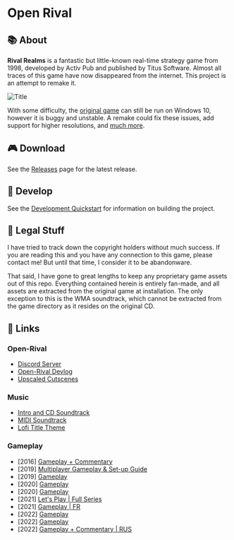 # Open Rival

## :books: About

**Rival Realms** is a fantastic but little-known real-time strategy game from 1998, developed by Activ Pub and published by Titus Software. Almost all traces of this game have now disappeared from the internet. This project is an attempt to remake it.

![Title](http://danjb.com/images/rival_realms/title.jpg)

With some difficulty, the [original game](https://www.old-games.com/download/5514/rival-realms) can still be run on Windows 10, however it is buggy and unstable. A remake could fix these issues, add support for higher resolutions, and [much more](https://github.com/Danjb1/open-rival/blob/master/docs/TODO.md#enhancements).

## :video_game: Download

See the [Releases](https://github.com/Danjb1/open-rival/releases) page for the latest release.

## :hammer: Develop

See the [Development Quickstart](/docs/dev_quickstart.md) for information on building the project.

## :briefcase: Legal Stuff

I have tried to track down the copyright holders without much success. If you are reading this and you have any connection to this game, please contact me! But until that time, I consider it to be abandonware.

That said, I have gone to great lengths to keep any proprietary game assets out of this repo. Everything contained herein is entirely fan-made, and all assets are extracted from the original game at installation. The only exception to this is the WMA soundtrack, which cannot be extracted from the game directory as it resides on the original CD.

## :link: Links

### Open-Rival

- [Discord Server](https://discord.gg/R7E4KWT)
- [Open-Rival Devlog](https://youtube.com/playlist?list=PLfJwVz0VSvZmjdt-UvKVJRiRbnjV5hjRY&si=06UNbANnAyoAw36y)
- [Upscaled Cutscenes](https://www.youtube.com/playlist?list=PLfJwVz0VSvZmUPemMtnYGT56MHwnnXZ9o)

### Music

- [Intro and CD Soundtrack](https://youtube.com/playlist?list=PL6389EE9ABE2B104B)
- [MIDI Soundtrack](https://youtube.com/playlist?list=PLfJwVz0VSvZn0sx5pwbGimYG6NtHA3TZP)
- [Lofi Title Theme](https://youtu.be/4tMEXANdk-g?si=qsY5VA-DeA_616cN)

### Gameplay

- [2016] [Gameplay + Commentary](https://youtu.be/bSefVvZnxKs)
- [2019] [Multiplayer Gameplay & Set-up Guide](https://youtu.be/KzTm1MCKrLI)
- [2019] [Gameplay](https://youtu.be/3VcExo3szcc)
- [2020] [Gameplay](https://youtu.be/3dcCDnHEAzc)
- [2020] [Gameplay](https://youtu.be/_aXzI-GcNmE)
- [2021] [Let's Play | Full Series](https://youtube.com/playlist?list=PLFl3jwQIfR7-yusWQIiqZ-5LarDx-ixdS)
- [2021] [Gameplay | FR](https://youtu.be/UjPj_aa8HDE)
- [2022] [Gameplay](https://youtu.be/t25jEkZpS28)
- [2022] [Gameplay](https://youtu.be/gkayo9Fux-s)
- [2022] [Gameplay + Commentary | RUS](https://youtu.be/dSLsLiKUFVo)
